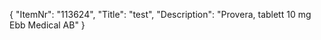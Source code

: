{
  "ItemNr": "113624",
  "Title": "test",
  "Description": "Provera, tablett 10 mg Ebb Medical AB"
}